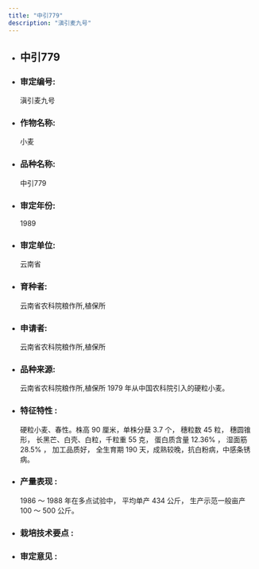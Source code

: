 ```yaml
---
title: "中引779"
description: "滇引麦九号"
---
```

* ## 中引779
* ###  审定编号:  
   滇引麦九号

*  ### 作物名称:  
   小麦

*   ###  品种名称: 
    中引779

*   ### 审定年份: 
    1989

*   ### 审定单位:  
    云南省

*   ### 育种者:  
    云南省农科院粮作所,植保所

*   ### 申请者:  
    云南省农科院粮作所,植保所

*   ### 品种来源:  
    云南省农科院粮作所,植保所 1979 年从中国农科院引入的硬粒小麦。

*   ### 特征特性 : 
     硬粒小麦、春性。株高 90 厘米，单株分蘖 3.7 个， 穗粒数 45 粒， 穗圆锥形， 长黑芒、白壳、白粒，千粒重 55 克， 蛋白质含量 12.36% ， 湿面筋 28.5% ， 加工品质好， 全生育期 190 天，成熟较晚，抗白粉病，中感条锈病。

*   ### 产量表现 : 
     1986 ～ 1988 年在多点试验中， 平均单产 434 公斤， 生产示范一般亩产 100 ～ 500 公斤。 

*   ### 栽培技术要点 : 
    

*   ### 审定意见 : 
    
